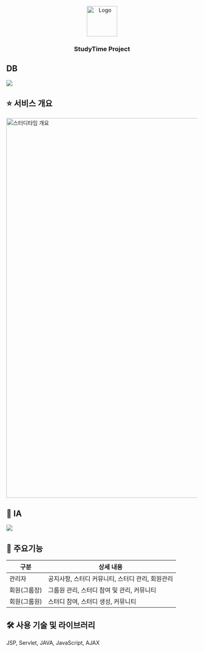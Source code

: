 <!-- PROJECT LOGO -->
<br />
<div align="center">
    <img src="https://github.com/GomGomin/GomGomin/assets/107527861/69d74728-5797-4fae-8008-a3fe82cab404" alt="Logo" width="80" height="80">
  </a>

  <h3 align="center">StudyTime Project</h3>

</div>

<!-- ABOUT THE PROJECT -->
## DB
<img src="https://github.com/GomGomin/GomGomin/assets/107527861/b544d55f-59de-4d08-8f75-d8abda82ce5d">

## ⭐ 서비스 개요
<img width="1000" alt="스터디타임 개요" src="https://github.com/GomGomin/GomGomin/assets/107527861/82ef891c-20e9-4452-8a6e-3fb66f97b5f4">

## 📜 IA
<img src="https://github.com/GomGomin/GomGomin/assets/107527861/82c74db1-d136-4ef9-b726-0fd0027dfac0"> 

## 📱 주요기능


|구분|상세 내용|
|------|---|
|관리자|공지사항, 스터디 커뮤니티, 스터디 관리, 회원관리|
|회원(그룹장)|그룹원 관리, 스터디 참여 및 관리, 커뮤니티|
|회원(그룹원)|스터디 참여, 스터디 생성, 커뮤니티|


## 🛠️ 사용 기술 및 라이브러리
JSP, Servlet, JAVA, JavaScript, AJAX

